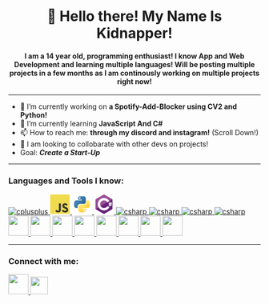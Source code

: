 <h1 align="center">👋 Hello there! My Name Is Kidnapper!</h1>
<h4 align="center">I am a 14 year old, programming enthusiast! I know App and Web Development and learning multiple languages! Will be posting multiple projects in a few months as I am continously working on multiple projects right now!</h3>

---

- 🔭 I’m currently working on **a Spotify-Add-Blocker using CV2 and Python!**
- 🌱 I’m currently learning **JavaScript And C#**
- 📫 How to reach me: **through my discord and instagram!** (Scroll Down!)
- 🧐 I am looking to collobarate with other devs on projects!
- Goal: ***Create a Start-Up***


---
<h3 align="left">Languages and Tools I know:</h3>
<p align="left"> 
  <a href="https://developer.apple.com/swift/" target="_blank" rel="noreferrer"> 
    <img src="https://img.icons8.com/color/2x/swift.png" alt="cplusplus" width="40" height="40"/> 
  </a>     
  
  <a href="https://developer.mozilla.org/en-US/docs/Web/JavaScript" target="_blank" rel="noreferrer"> 
    <img src="https://raw.githubusercontent.com/devicons/devicon/master/icons/javascript/javascript-original.svg" alt="javascript" width="40" height="40"/>   </a> 
  
  <a href="https://www.python.org" target="_blank" rel="noreferrer"> 
    <img src="https://raw.githubusercontent.com/devicons/devicon/master/icons/python/python-original.svg" alt="python" width="40" height="40"/> 
  </a> 
  
  <a href="https://docs.microsoft.com/en-us/dotnet/csharp/" target="_blank" rel="noreferrer"> 
    <img src="https://raw.githubusercontent.com/devicons/devicon/master/icons/csharp/csharp-original.svg" alt="csharp" width="40" height="40"/>
  </a>
  
  <a href="https://developer.mozilla.org/en-US/docs/Glossary/HTML5" target="_blank" rel="noreferrer"> 
    <img src="https://img.icons8.com/color/2x/html-5.png" alt="csharp" width="40" height="40"/>
  </a>
  
  <a href="https://www.w3schools.com/css/" target="_blank" rel="noreferrer"> 
    <img src="https://img.icons8.com/color/2x/css3.png" alt="csharp" width="40" height="40"/>
  </a>
  
  <a href="https://www.mongodb.com/" target="_black" rel="noreferrer">
    <img src="https://img.icons8.com/color/2x/mongodb.png" alt="csharp" width="40" height="40">
  </a>
  
  <a href="https://www.blender.org/" target="_black" rel="noreferrer">
    <img src="https://img.icons8.com/color/2x/blender-3d.png" alt="csharp" width="40" height="">
  </a>
  
  <a href="https://www.sublimetext.com/" target="_black" rel="noreferrer">
    <img src="https://img.icons8.com/fluency/2x/sublime-text.png" width="40" height="40">
  </a>
    
  <a href="https://code.visualstudio.com/" target="_black" rel="noreferrer">
    <img src="https://img.icons8.com/fluency/2x/visual-studio.png" width="40" height="40">
  </a>
  
  <a href="https://firebase.google.com/" target="_black" rel="noreferrer">
    <img src="https://img.icons8.com/color/2x/firebase.png" width="40" height="40">
  </a>
  
  <a href="https://ide.goorm.io/" target="_black" rel="noreferrer">
    <img src="https://img.icons8.com/color/2x/code.png" width="40" height="40">
  </a>
  
  <a href="https://en.wikipedia.org/wiki/SQL" target="_black" rel="noreferrer">
    <img src="https://img.icons8.com/fluency/2x/database.png" width="40" height="40">
  </a>
  
  <a href="https://git-scm.com/" target="_black" rel="noreferrer">
    <img src="https://img.icons8.com/color/2x/git.png" width="40" height="40">
  </a>
  
  <a href="https://www.sketchup.com/" target="_black" rel="noreferrer">
    <img src="https://img.icons8.com/color/2x/google-sketchup.png" width="40" height="40">
  </a>
  
  <a href="https://opencv.org/" target="_black" rel="noreferrer">
    <img src="https://img.icons8.com/fluency/2x/opencv.png" width="40" height="40">
  </a>
  
  
  

</p>
 
 --- 
 <h3 align="left">Connect with me:</h3>
 <p align="left">
  <a href="https://discord.c99.nl/widget/theme-1/680985034685153298.png" target="_blank" rel="noreferrer">
    <img src="https://cdn-icons-png.flaticon.com/512/5968/5968756.png" width="40" height="40"/>
  </a>
  
  <a href="https://www.instagram.com/dksh_jain/" target="_blank" rel="noreferrer">
    <img src="https://cdn-icons-png.flaticon.com/512/1384/1384063.png" width="35" height="35"/>
  </a>
</p>
